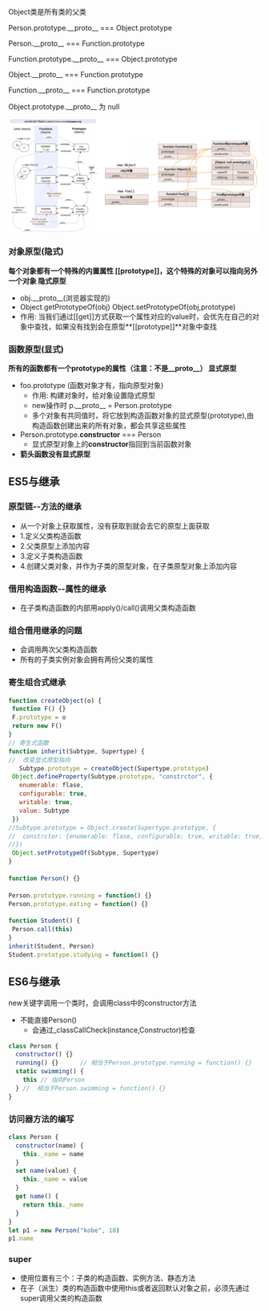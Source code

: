 Object类是所有类的父类

Person.prototype.\_\_proto\_\_ === Object.prototype

Person.\_\_proto\_\_ === Function.prototype 

Function.prototype.\_\_proto\_\_ === Object.prototype

Object.\_\_proto\_\_ === Function.prototype 

Function.\_\_proto\_\_ === Function.prototype 

Object.prototype.\_\_proto\_\_ 为 null



![image-20230124145558368](img/image-20230124145558368.png)





### 对象原型(隐式)

**每个对象都有一个特殊的内置属性 [[prototype]]，这个特殊的对象可以指向另外一个对象	隐式原型**

* obj.\_\_proto\_\_(浏览器实现的)
* Object.getPrototypeOf(obj)          Object.setPrototypeOf(obj,prototype)
* 作用: 当我们通过[[get]]方式获取一个属性对应的value时，会优先在自己的对象中查找，如果没有找到会在原型**[[prototype]]**对象中查找



### 函数原型(显式)

**所有的函数都有一个prototype的属性（注意：不是__proto__）		显式原型**         

* foo.prototype (函数对象才有，指向原型对象)
  * 作用: 构建对象时，给对象设置隐式原型
  * new操作时    p.\_\_proto\_\_ = Person.prototype
  * 多个对象有共同值时，将它放到构造函数对象的显式原型(prototype),由构造函数创建出来的所有对象，都会共享这些属性
* Person.prototype.**constructor** === Person
  * 显式原型对象上的**constructor**指回到当前函数对象
* **箭头函数没有显式原型**



## ES5与继承

### 原型链--方法的继承

* 从一个对象上获取属性，没有获取到就会去它的原型上面获取
* 1.定义父类构造函数
* 2.父类原型上添加内容
* 3.定义子类构造函数
* 4.创建父类对象，并作为子类的原型对象，在子类原型对象上添加内容

### 借用构造函数--属性的继承

* 在子类构造函数的内部用apply()/call()调用父类构造函数

### 组合借用继承的问题

* 会调用两次父类构造函数
* 所有的子类实例对象会拥有两份父类的属性



### 寄生组合式继承

 ```js
function createObject(o) {
  function F() {}
  F.prototype = o
  return new F()
}
// 寄生式函数
function inherit(Subtype, Supertype) {
//  改变显式原型指向
	Subtype.prototype = createObject(Supertype.prototype) 
  Object.defineProperty(Subtype.prototype, "constrctor", {
    enumerable: flase,
    configurable: true,
    writable: true,
    value: Subtype
  })
//Subtype.prototype = Object.create(Supertype.prototype, {
//  constrctor: {enumerable: flase, configurable: true, writable: true, value: Subtype}
//}) 
  Object.setPrototypeOf(Subtype, Supertype)
}

function Person() {}

Person.prototype.running = function() {}
Person.prototype.eating = function() {}

function Student() {
  Person.call(this)
}
inherit(Student, Person)
Student.prototype.studying = function() {}
 ```





## ES6与继承

new关键字调用一个类时，会调用class中的constructor方法

* 不能直接Person() 
  * 会通过_classCallCheck(instance,Constructor)检查

```js
class Person {
  constructor() {}
  running() {}		// 相当于Person.prototype.running = function() {}
  static swimming() {
    this // 指向Person
  } //	相当于Person.swimming = function() {}
}
```

### 访问器方法的编写

```js
class Person {
  constructor(name) {
    this._name = name
  }
  set name(value) {
    this._name = value
  }
  get name() {
    return this._name
  }
}
let p1 = new Person("kobe", 18)
p1.name
```

### super

* 使用位置有三个：子类的构造函数、实例方法、静态方法
* 在子（派生）类的构造函数中使用this或者返回默认对象之前，必须先通过super调用父类的构造函数


